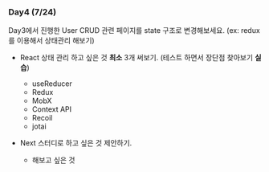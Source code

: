 ### Day4 (7/24)

Day3에서 진행한 User CRUD 관련 페이지를 state 구조로 변경해보세요.
(ex: redux를 이용해서 상태관리 해보기)

- React 상태 관리 하고 싶은 것 **최소** 3개 써보기. (테스트 하면서 장단점 찾아보기 **실습**)

  - useReducer
  - Redux
  - MobX
  - Context API
  - Recoil
  - jotai

- Next 스터디로 하고 싶은 것 제안하기.
  - 해보고 싶은 것
